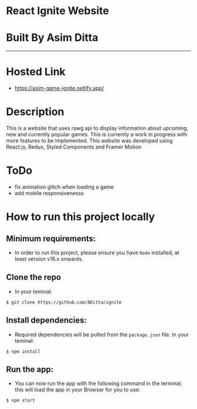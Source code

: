 # **React Ignite Website**

# **Built By Asim Ditta**

---

# Hosted Link

- https://asim-game-ignite.netlify.app/

# Description

This is a website that uses rawg api to display information about upcoming, new and currently popular games. This is currently a work in progress with more features to be implemented. This website was developed using React.js, Redux, Styled Components and Framer Motion

# ToDo

- fix animation glitch when loading a game
- add mobile responsivenesss

# How to run this project locally

## Minimum requirements:

- In order to run this project, please ensure you have `Node` installed, at least version v16.x onwards.

## Clone the repo

- In your teminal:

```
$ git clone https://github.com/ADitta/ignite
```

## Install dependencies:

- Required dependencies will be pulled from the `package.json` file. In your teminal:

```
$ npm install
```

## Run the app:

- You can now run the app with the following command in the terminal, this will load the app in your Browser for you to use:

```
$ npm start
```
